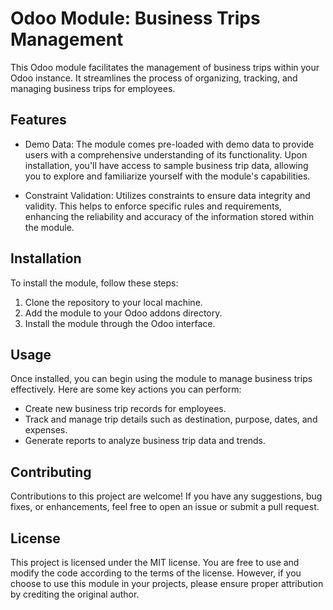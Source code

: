 # Odoo Module: Business Trips Management
This Odoo module facilitates the management of business trips within your Odoo instance. It streamlines the process of organizing, tracking, and managing business trips for employees.

## Features

* Demo Data: The module comes pre-loaded with demo data to provide users with a comprehensive understanding of its functionality. Upon installation, you'll have access to sample business trip data, allowing you to explore and familiarize yourself with the module's capabilities.

* Constraint Validation: Utilizes constraints to ensure data integrity and validity. This helps to enforce specific rules and requirements, enhancing the reliability and accuracy of the information stored within the module.

## Installation

To install the module, follow these steps:

1. Clone the repository to your local machine.
2. Add the module to your Odoo addons directory.
3. Install the module through the Odoo interface.

## Usage

Once installed, you can begin using the module to manage business trips effectively. Here are some key actions you can perform:

* Create new business trip records for employees.
* Track and manage trip details such as destination, purpose, dates, and expenses.
* Generate reports to analyze business trip data and trends.

## Contributing

Contributions to this project are welcome! If you have any suggestions, bug fixes, or enhancements, feel free to open an issue or submit a pull request.
## License

This project is licensed under the MIT license. You are free to use and modify the code according to the terms of the license. However, if you choose to use this module in your projects, please ensure proper attribution by crediting the original author.
